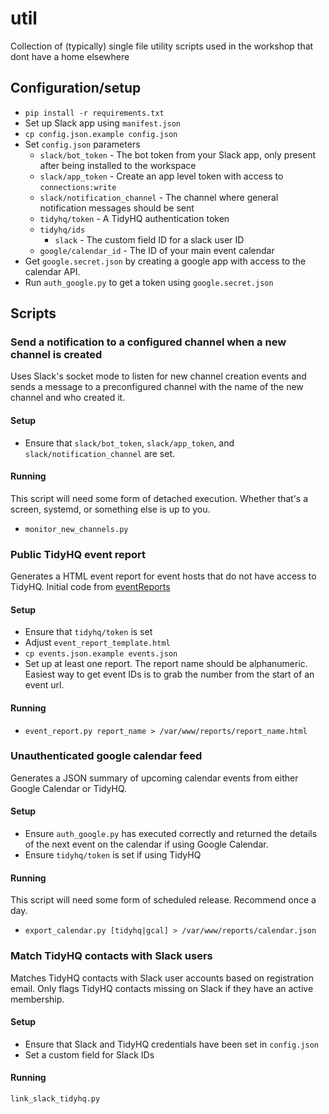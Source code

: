 # util
Collection of (typically) single file utility scripts used in the workshop that dont have a home elsewhere

## Configuration/setup

* `pip install -r requirements.txt`
* Set up Slack app using `manifest.json`
* `cp config.json.example config.json`
* Set `config.json` parameters
  * `slack/bot_token` - The bot token from your Slack app, only present after being installed to the workspace
  * `slack/app_token` - Create an app level token with access to `connections:write`
  * `slack/notification_channel` - The channel where general notification messages should be sent
  * `tidyhq/token` - A TidyHQ authentication token
  * `tidyhq/ids`
    * `slack` - The custom field ID for a slack user ID
  * `google/calendar_id` - The ID of your main event calendar
* Get `google.secret.json` by creating a google app with access to the calendar API.
* Run `auth_google.py` to get a token using `google.secret.json`

## Scripts

### Send a notification to a configured channel when a new channel is created

Uses Slack's socket mode to listen for new channel creation events and sends a message to a preconfigured channel with the name of the new channel and who created it.

#### Setup

* Ensure that `slack/bot_token`, `slack/app_token`, and `slack/notification_channel` are set.

#### Running

This script will need some form of detached execution. Whether that's a screen, systemd, or something else is up to you.

* `monitor_new_channels.py`

### Public TidyHQ event report

Generates a HTML event report for event hosts that do not have access to TidyHQ. Initial code from [eventReports](https://github.com/Perth-Artifactory/eventReports)

#### Setup

* Ensure that `tidyhq/token` is set
* Adjust `event_report_template.html`
* `cp events.json.example events.json`
* Set up at least one report. The report name should be alphanumeric. Easiest way to get event IDs is to grab the number from the start of an event url. 

#### Running

* `event_report.py report_name > /var/www/reports/report_name.html`

### Unauthenticated google calendar feed

Generates a JSON summary of upcoming calendar events from either Google Calendar or TidyHQ.

#### Setup

* Ensure `auth_google.py` has executed correctly and returned the details of the next event on the calendar if using Google Calendar.
* Ensure `tidyhq/token` is set if using TidyHQ

#### Running

This script will need some form of scheduled release. Recommend once a day.

* `export_calendar.py [tidyhq|gcal] > /var/www/reports/calendar.json`

### Match TidyHQ contacts with Slack users

Matches TidyHQ contacts with Slack user accounts based on registration email. Only flags TidyHQ contacts missing on Slack if they have an active membership.

#### Setup

* Ensure that Slack and TidyHQ credentials have been set in `config.json`
* Set a custom field for Slack IDs

#### Running

`link_slack_tidyhq.py`